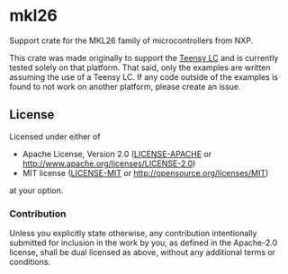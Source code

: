 # mkl26

Support crate for the MKL26 family of microcontrollers from NXP.

This crate was made originally to support the [Teensy LC](https://www.pjrc.com/teensy/teensyLC.html)
and is currently tested solely on that platform. That said, only the examples are written assuming 
the use of a Teensy LC. If any code outside of the examples is found to not work on another
platform, please create an issue.

## License

Licensed under either of

- Apache License, Version 2.0 ([LICENSE-APACHE](LICENSE-APACHE) or
  http://www.apache.org/licenses/LICENSE-2.0)
- MIT license ([LICENSE-MIT](LICENSE-MIT) or http://opensource.org/licenses/MIT)

at your option.

### Contribution

Unless you explicitly state otherwise, any contribution intentionally submitted
for inclusion in the work by you, as defined in the Apache-2.0 license, shall be
dual licensed as above, without any additional terms or conditions.
